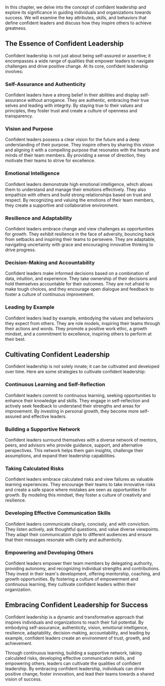 
In this chapter, we delve into the concept of confident leadership and explore its significance in guiding individuals and organizations towards success. We will examine the key attributes, skills, and behaviors that define confident leaders and discuss how they inspire others to achieve greatness.

The Essence of Confident Leadership
-----------------------------------

Confident leadership is not just about being self-assured or assertive; it encompasses a wide range of qualities that empower leaders to navigate challenges and drive positive change. At its core, confident leadership involves:

### Self-Assurance and Authenticity

Confident leaders have a strong belief in their abilities and display self-assurance without arrogance. They are authentic, embracing their true selves and leading with integrity. By staying true to their values and principles, they foster trust and create a culture of openness and transparency.

### Vision and Purpose

Confident leaders possess a clear vision for the future and a deep understanding of their purpose. They inspire others by sharing this vision and aligning it with a compelling purpose that resonates with the hearts and minds of their team members. By providing a sense of direction, they motivate their teams to strive for excellence.

### Emotional Intelligence

Confident leaders demonstrate high emotional intelligence, which allows them to understand and manage their emotions effectively. They also empathize with others and build strong relationships based on trust and respect. By recognizing and valuing the emotions of their team members, they create a supportive and collaborative environment.

### Resilience and Adaptability

Confident leaders embrace change and view challenges as opportunities for growth. They exhibit resilience in the face of adversity, bouncing back from setbacks and inspiring their teams to persevere. They are adaptable, navigating uncertainty with grace and encouraging innovative thinking to drive progress.

### Decision-Making and Accountability

Confident leaders make informed decisions based on a combination of data, intuition, and experience. They take ownership of their decisions and hold themselves accountable for their outcomes. They are not afraid to make tough choices, and they encourage open dialogue and feedback to foster a culture of continuous improvement.

### Leading by Example

Confident leaders lead by example, embodying the values and behaviors they expect from others. They are role models, inspiring their teams through their actions and words. They promote a positive work ethic, a growth mindset, and a commitment to excellence, inspiring others to perform at their best.

Cultivating Confident Leadership
--------------------------------

Confident leadership is not solely innate; it can be cultivated and developed over time. Here are some strategies to cultivate confident leadership:

### Continuous Learning and Self-Reflection

Confident leaders commit to continuous learning, seeking opportunities to enhance their knowledge and skills. They engage in self-reflection and actively seek feedback to understand their strengths and areas for improvement. By investing in personal growth, they become more self-assured and effective leaders.

### Building a Supportive Network

Confident leaders surround themselves with a diverse network of mentors, peers, and advisors who provide guidance, support, and alternative perspectives. This network helps them gain insights, challenge their assumptions, and expand their leadership capabilities.

### Taking Calculated Risks

Confident leaders embrace calculated risks and view failures as valuable learning experiences. They encourage their teams to take innovative risks and create a safe space where mistakes are seen as opportunities for growth. By modeling this mindset, they foster a culture of creativity and resilience.

### Developing Effective Communication Skills

Confident leaders communicate clearly, concisely, and with conviction. They listen actively, ask thoughtful questions, and value diverse viewpoints. They adapt their communication style to different audiences and ensure that their messages resonate with clarity and authenticity.

### Empowering and Developing Others

Confident leaders empower their team members by delegating authority, providing autonomy, and recognizing individual strengths and contributions. They invest in their team's development, offering mentorship, coaching, and growth opportunities. By fostering a culture of empowerment and continuous learning, they cultivate confident leaders within their organization.

Embracing Confident Leadership for Success
------------------------------------------

Confident leadership is a dynamic and transformative approach that inspires individuals and organizations to reach their full potential. By embodying self-assurance, authenticity, vision, emotional intelligence, resilience, adaptability, decision-making, accountability, and leading by example, confident leaders create an environment of trust, growth, and achievement.

Through continuous learning, building a supportive network, taking calculated risks, developing effective communication skills, and empowering others, leaders can cultivate the qualities of confident leadership. By embracing confident leadership, individuals can drive positive change, foster innovation, and lead their teams towards a shared vision of success.
